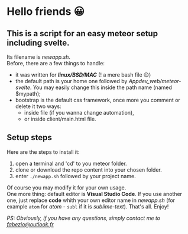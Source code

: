 # Hello friends :grinning:
## This is a script for an easy meteor setup including svelte.

Its filename is *newapp.sh*.  
Before, there are a few things to handle:

- it was written for ***linux/BSD/MAC*** (! a mere bash file :wink:)
- the default path is your home one followed by *Appdev_web/meteor-svelte*. You may easily change this inside the path name (named $mypath);
- bootstrap is the default css framework, once more you comment or delete it two ways:
    - inside file (if you wanna change automation),
    - or inside client/main.html file.

## Setup steps

Here are the steps to install it:

  1. open a terminal and 'cd' to you meteor folder.
  2. clone or download the repo content into your chosen folder.
  3. enter ```./newapp.sh``` followed by your project name.  


Of course you may modify it for your own usage.  
One more thing: default editor is **Visual Studio Code**. If you use another one, just replace **code** whith your own editor name in *newapp.sh* (for example ```atom``` for *atom* - ```subl``` if it is *sublime-text*).
That's all. Enjoy!

*PS: Obviously, if you have any questions, simply contact me to <fabezio@outlook.fr>*
